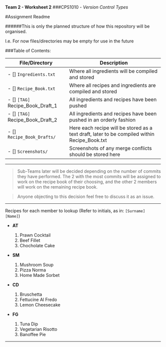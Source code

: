 **Team 2 - Worksheet 2**
###CPS1010 - *Version Control Types*

#Assignment Readme

######This is only the planned structure of how this repository will be organised. 

I.e. For now files/directories may be empty for use in the future

###Table of Contents:

File/Directory | Description
------------ | -------------
- [] `Ingredients.txt` | Where all ingredients will be compiled and stored
- [] `Recipe_Book.txt`	 | Where all recipes and ingredients are compiled and stored
- [] `[TAG]` Recipe_Book_Draft_1 | All ingredients and recipes have been pushed
- [] `[TAG]` Recipe_Book_Draft_2 | All ingredients and recipes have been pushed in an orderly fashion
- [] `Recipe_Book_Drafts/`	| Here each recipe will be stored as a text draft, later to be compiled within Recipe_Book.txt
- [] `Screenshots/` | Screenshots of any merge conflicts should be stored here

---

> Sub-Teams later will be decided depending on the number of commits they have performed. The 2 with the most commits will be assigned to work on the recipe book of their choosing, and the other 2 members will work on the remaining recipe book.

> Anyone objecting to this decision feel free to discuss it as an issue.
						
---

Recipes for each member to lookup (Refer to initials, as in: `[Surname]` `[Name]`)

* **AT**
	1.	Prawn Cocktail
	2.	Beef Fillet
	3.	Chocholate Cake

* **SM**
	1.	Mushroom Soup
	2.	Pizza Norma
	3.	Home Made Sorbet

* **CD**
	1.	Bruschetta
	2.	Fettucine Al Fredo
	3.	Lemon Cheesecake

* **FG**
	1.	Tuna Dip
	2.	Vegetarian Risotto
	3.	Banoffee Pie

-------------------------------------------------------------------------

